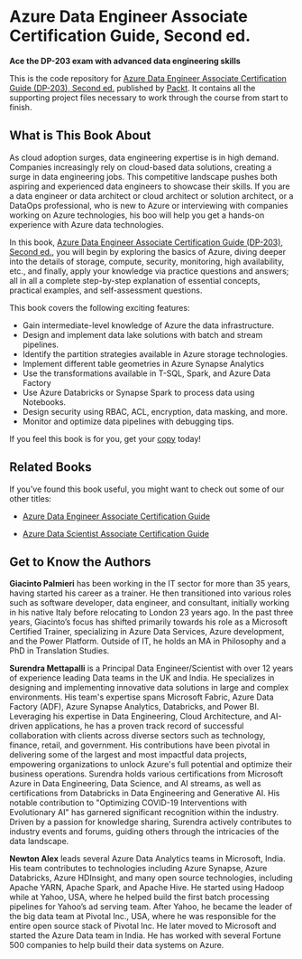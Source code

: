 # Azure Data Engineer Associate Certification Guide, Second ed.

**Ace the DP-203 exam with advanced data engineering skills**

This is the code repository for [Azure Data Engineer Associate Certification Guide (DP-203), Second ed.](https://github.com/PacktPublishing/DP-203-Azure-Data-Engineer-Associate-Certification-Guide-Second-Edition) published by [Packt](https://www.packtpub.com/?utm_source=github). It contains all the supporting project files necessary to work through the course from start to finish.


## What is This Book About
As cloud adoption surges, data engineering expertise is in high demand. Companies increasingly rely on cloud-based data solutions, creating a surge in data engineering jobs. This competitive landscape pushes both aspiring and experienced data engineers to showcase their skills. If you are a data engineer or data architect or cloud architect or solution architect, or a DataOps professional, who is new to Azure or interviewing with companies working on Azure technologies, his boo will help you get a hands-on experience with Azure data technologies.

In this book, [Azure Data Engineer Associate Certification Guide (DP-203), Second ed.](https://github.com/PacktPublishing/DP-203-Azure-Data-Engineer-Associate-Certification-Guide-Second-Edition), you will begin by exploring the basics of Azure, diving deeper into the details of storage, compute, security, monitoring, high availability, etc., and finally, apply your knowledge via practice questions and answers; all in all a complete step-by-step explanation of essential concepts, practical examples, and self-assessment questions. 

This book covers the following exciting features:
* Gain intermediate-level knowledge of Azure the data infrastructure.
* Design and implement data lake solutions with batch and stream pipelines.
* Identify the partition strategies available in Azure storage technologies.
* Implement different table geometries in Azure Synapse Analytics
* Use the transformations available in T-SQL, Spark, and Azure Data Factory
* Use Azure Databricks or Synapse Spark to process data using Notebooks.
* Design security using RBAC, ACL, encryption, data masking, and more.
* Monitor and optimize data pipelines with debugging tips.

If you feel this book is for you, get your [copy](https://www.amazon.in/Azure-Engineer-Associate-Certification-Guide-ebook/dp/B0CV4CRHLQ/ref=sr_1_10?crid=36PJXF6WUWPRX&dib=eyJ2IjoiMSJ9.5GsWaOUOTUwEbVc1adt3K1Huiv8YiuskiEjOaHSAqnm2JrztreKeXjmeeTBIdUyLPsGFMYax62Fo08eNu1ylxR-iEg9pmZtwSb2mLXerURvW875PFE5kjU1byUSlLSvJXgVfns0H1hZRNOtwej61hZ3W15YQBTTf8Uemr0g4IKnKdfQzSPcuIQ2mFk344bOd.aAk68nY02dIXKLMxdR72dSD62VCWbZV6HOgbwqCXs4U&dib_tag=se&keywords=books+dp-203&qid=1714976837&sprefix=books+dp-20%2Caps%2C1266&sr=8-10) today!


## Related Books
If you've found this book useful, you might want to check out some of our other titles:
* [Azure Data Engineer Associate Certification Guide](https://www.amazon.in/Azure-Engineer-Associate-Certification-hands/dp/1801816069/ref=sr_1_1?crid=1S8RR27Q6XUHX&dib=eyJ2IjoiMSJ9.xr9jHgILWjJWD5qSFWFf8J7FXxG3b203RA8-WM77GPiXMAGKhERko4BUxIpQeL_QJOEIEnz1reeiiCBRKEoq8Vk0XhgkICQvLZe5xk706GtV8DrFY2hA7MaKNQBPmUxdBlBF9PZD1YmHjw3ZpYBq7A.SyUx4LIjsktnDEJkP9VeKl3vNOCi2eZsx91oKPFTeaM&dib_tag=se&keywords=dp-203&qid=1712577798&s=books&sprefix=dp-203%2Cstripbooks%2C421&sr=1-1)

* [Azure Data Scientist Associate Certification Guide]( https://www.amazon.in/Azure-Scientist-Associate-Certification-hands-ebook/dp/B09CQ4YLTN/ref=sr_1_7?crid=3BNR1LYV3SFNX&dib=eyJ2IjoiMSJ9.Tx-O8JKg2CH2XSoEpw2QQGkYcndMw5sBM30sMv8F3PCTLS8snFZc6Hz6s8SFDfn_ofbD7njsuBMpsHpXytGKhSkRb4EKyhwes5ET9fjb33QcijusItXN0v_6tYCgngHcrRiahVWff6vSV__V4DUnPaYccIo6orWq1tIubHQJuRRWtVFrxJ3XM7kC0jEgFHGxqlomMJ3fMIE3Vh8efWZwJYwMQUX5uekIuq67STFYen0.w4Aj3EAGyNaToh37hGkpGt72SnEVrG4_A42LU1ZNEQY&dib_tag=se&keywords=Azure+Data+Engineer+Associate+Certification+Guide&qid=1712578032&s=books&sprefix=azure+data+engineer+associate+certification+guide%2Cstripbooks%2C286&sr=1-7)


## Get to Know the Authors
**Giacinto Palmieri** has been working in the IT sector for more than 35 years, having started his career as a trainer. He then transitioned into various roles such as software developer, data engineer, and consultant, initially working in his native Italy before relocating to London 23 years ago. 
In the past three years, Giacinto’s focus has shifted primarily towards his role as a Microsoft Certified Trainer, specializing in Azure Data Services, Azure development, and the Power Platform. Outside of IT, he holds an MA in Philosophy and a PhD in Translation Studies.

**Surendra Mettapalli** is a Principal Data Engineer/Scientist with over 12 years of experience leading Data teams in the UK and India. He specializes in designing and implementing innovative data solutions in large and complex environments. His team's expertise spans Microsoft Fabric, Azure Data Factory (ADF), Azure Synapse Analytics, Databricks, and Power BI.
Leveraging his expertise in Data Engineering, Cloud Architecture, and AI-driven applications, he has a proven track record of successful collaboration with clients across diverse sectors such as technology, finance, retail, and government. His contributions have been pivotal in delivering some of the largest and most impactful data projects, empowering organizations to unlock Azure's full potential and optimize their business operations.
Surendra holds various certifications from Microsoft Azure in Data Engineering, Data Science, and AI streams, as well as certifications from Databricks in Data Engineering and Generative AI. His notable contribution to "Optimizing COVID-19 Interventions with Evolutionary AI" has garnered significant recognition within the industry. Driven by a passion for knowledge sharing, Surendra actively contributes to industry events and forums, guiding others through the intricacies of the data landscape.

**Newton Alex** leads several Azure Data Analytics teams in Microsoft, India. His team contributes to technologies including Azure Synapse, Azure Databricks, Azure HDInsight, and many open source technologies, including Apache YARN, Apache Spark, and Apache Hive.
He started using Hadoop while at Yahoo, USA, where he helped build the first batch processing pipelines for Yahoo’s ad serving team. After Yahoo, he became the leader of the big data team at Pivotal Inc., USA, where he was responsible for the entire open source stack of Pivotal Inc. He later moved to Microsoft and started the Azure Data team in India. He has worked with several Fortune 500 companies to help build their data systems on Azure.

